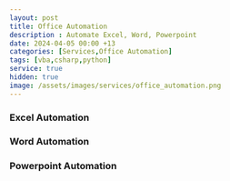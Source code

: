 ```yaml
---
layout: post
title: Office Automation
description : Automate Excel, Word, Powerpoint
date: 2024-04-05 00:00 +13
categories: [Services,Office Automation]
tags: [vba,csharp,python]
service: true
hidden: true
image: /assets/images/services/office_automation.png
---
```


### Excel Automation

### Word Automation

### Powerpoint Automation


